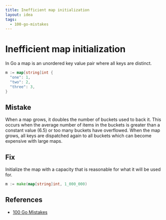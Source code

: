 ```yaml
---
title: Inefficient map initialization
layout: idea
tags:
  - 100-go-mistakes
---
```


# Inefficient map initialization

In Go a map is an unordered key value pair where all keys are distinct.

```go
m := map[string]int {
  "one": 1,
  "two": 2,
  "three": 3,
}
```

## Mistake

When a map grows, it doubles the number of buckets used to back it. This occurs
when the average number of items in the buckets is greater than a constant value
(6.5) or too many buckets have overflowed. When the map grows, all keys are
dispatched again to all buckets which can become expensive with large maps.

## Fix

Initialize the map with a capacity that is reasonable for what it will be used
for.

```go
m := make(map[string]int, 1_000_000)
```

## References

- [100 Go Mistakes](/reference/100-Go-Mistakes-and-How-to-Avoid-Them)

